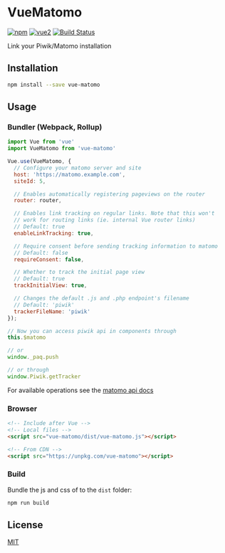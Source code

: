 # VueMatomo

[![npm](https://img.shields.io/npm/v/vue-matomo.svg)](https://www.npmjs.com/package/vue-matomo)
[![vue2](https://img.shields.io/badge/vue-2.x-brightgreen.svg)](https://vuejs.org/)
[![Build Status](https://travis-ci.org/AmazingDreams/vue-matomo.svg?branch=master)](https://travis-ci.org/AmazingDreams/vue-matomo)

Link your Piwik/Matomo installation

## Installation

```bash
npm install --save vue-matomo
```

## Usage

### Bundler (Webpack, Rollup)

```js
import Vue from 'vue'
import VueMatomo from 'vue-matomo'

Vue.use(VueMatomo, {
  // Configure your matomo server and site
  host: 'https://matomo.example.com',
  siteId: 5,

  // Enables automatically registering pageviews on the router
  router: router,

  // Enables link tracking on regular links. Note that this won't
  // work for routing links (ie. internal Vue router links)
  // Default: true
  enableLinkTracking: true,

  // Require consent before sending tracking information to matomo
  // Default: false
  requireConsent: false,

  // Whether to track the initial page view
  // Default: true
  trackInitialView: true,

  // Changes the default .js and .php endpoint's filename
  // Default: 'piwik'
  trackerFileName: 'piwik'
});

// Now you can access piwik api in components through
this.$matomo

// or
window._paq.push

// or through
window.Piwik.getTracker
```

For available operations see the [matomo api docs](https://developer.matomo.org/api-reference/tracking-javascript)

### Browser

```html
<!-- Include after Vue -->
<!-- Local files -->
<script src="vue-matomo/dist/vue-matomo.js"></script>

<!-- From CDN -->
<script src="https://unpkg.com/vue-matomo"></script>
```

### Build

Bundle the js and css of to the `dist` folder:

```bash
npm run build
```

## License

[MIT](http://opensource.org/licenses/MIT)
